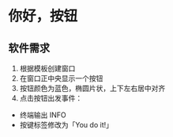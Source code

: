 # 你好，按钮

## 软件需求

1. 根据模板创建窗口
2. 在窗口正中央显示一个按钮
3. 按钮颜色为蓝色，椭圆片状，上下左右居中对齐
4. 点击按钮出发事件：
  - 终端输出 INFO
  - 按键标签修改为「You do it!」

